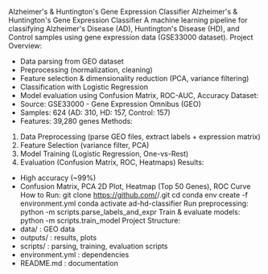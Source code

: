 Alzheimer's & Huntington's Gene Expression Classifier
Alzheimer's & Huntington's Gene Expression Classifier
A machine learning pipeline for classifying Alzheimer's Disease (AD), Huntington's Disease (HD), 
and Control samples using gene expression data (GSE33000 dataset).
Project Overview:
- Data parsing from GEO dataset
- Preprocessing (normalization, cleaning)
- Feature selection & dimensionality reduction (PCA, variance filtering)
- Classification with Logistic Regression
- Model evaluation using Confusion Matrix, ROC-AUC, Accuracy
Dataset:
- Source: GSE33000 - Gene Expression Omnibus (GEO)
- Samples: 624 (AD: 310, HD: 157, Control: 157)
- Features: 39,280 genes
Methods:
1. Data Preprocessing (parse GEO files, extract labels + expression matrix)
2. Feature Selection (variance filter, PCA)
3. Model Training (Logistic Regression, One-vs-Rest)
4. Evaluation (Confusion Matrix, ROC, Heatmaps)
Results:
- High accuracy (~99%)
- Confusion Matrix, PCA 2D Plot, Heatmap (Top 50 Genes), ROC Curve
How to Run:
git clone https://github.com/<your-username>/<repo-name>.git
cd <repo-name>
conda env create -f environment.yml
conda activate ad-hd-classifier
Run preprocessing:
python -m scripts.parse_labels_and_expr
Train & evaluate models:
python -m scripts.train_model
Project Structure:
- data/ : GEO data
- outputs/ : results, plots
- scripts/ : parsing, training, evaluation scripts
- environment.yml : dependencies
- README.md : documentation
